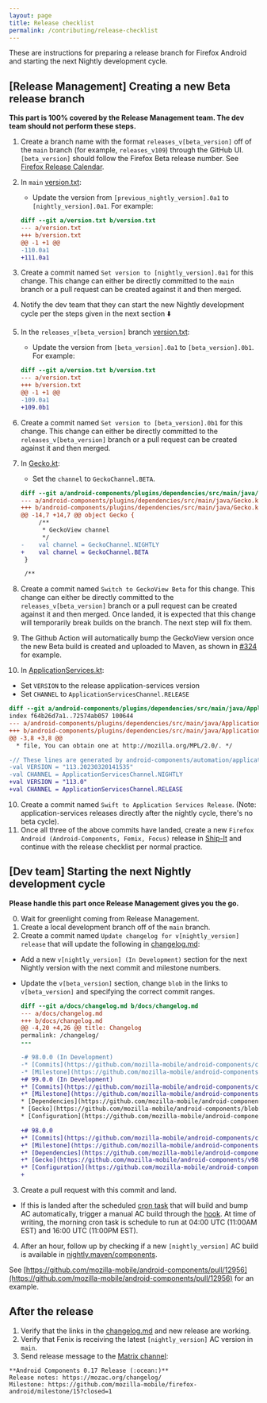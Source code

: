 ```yaml
---
layout: page
title: Release checklist
permalink: /contributing/release-checklist
---
```


These are instructions for preparing a release branch for Firefox Android and starting the next Nightly development cycle.

## [Release Management] Creating a new Beta release branch

**This part is 100% covered by the Release Management team. The dev team should not perform these steps.**

1. Create a branch name with the format `releases_v[beta_version]` off of the `main` branch (for example, `releases_v109`) through the GitHub UI.
`[beta_version]` should follow the Firefox Beta release number. See [Firefox Release Calendar](https://wiki.mozilla.org/Release_Management/Calendar).
2. In `main` [version.txt](https://github.com/mozilla-mobile/firefox-android/blob/main/version.txt):
   - Update the version from `[previous_nightly_version].0a1` to `[nightly_version].0a1`. For example:
    ```diff
    diff --git a/version.txt b/version.txt
    --- a/version.txt
    +++ b/version.txt
    @@ -1 +1 @@
    -110.0a1
    +111.0a1
    ```
3. Create a commit named `Set version to [nightly_version].0a1` for this change. This change can either be directly committed to the `main` branch or a pull request can be created against it and then merged.
3. Notify the dev team that they can start the new Nightly development cycle per the steps given in the next section ⬇️
4. In the `releases_v[beta_version]` branch [version.txt](https://github.com/mozilla-mobile/firefox-android/blob/main/version.txt):
   - Update the version from `[beta_version].0a1` to `[beta_version].0b1`. For example:

    ```diff
    diff --git a/version.txt b/version.txt
    --- a/version.txt
    +++ b/version.txt
    @@ -1 +1 @@
    -109.0a1
    +109.0b1
    ```
5. Create a commit named `Set version to [beta_version].0b1` for this change. This change can either be directly committed to the `releases_v[beta_version]` branch or a pull request can be created against it and then merged.
6. In [Gecko.kt](https://github.com/mozilla-mobile/firefox-android/blob/main/android-components/plugins/dependencies/src/main/java/Gecko.kt):
   - Set the `channel` to `GeckoChannel.BETA`.

    ```diff
    diff --git a/android-components/plugins/dependencies/src/main/java/Gecko.kt b/android-components/plugins/dependencies/src/main/java/Gecko.kt
    --- a/android-components/plugins/dependencies/src/main/java/Gecko.kt
    +++ b/android-components/plugins/dependencies/src/main/java/Gecko.kt
    @@ -14,7 +14,7 @@ object Gecko {
         /**
          * GeckoView channel
          */
    -    val channel = GeckoChannel.NIGHTLY
    +    val channel = GeckoChannel.BETA
     }

     /**
    ```
7. Create a commit named `Switch to GeckoView Beta` for this change. This change can either be directly committed to the `releases_v[beta_version]` branch or a pull request can be created against it and then merged. Once landed, it is expected that this change will temporarily break builds on the branch. The next step will fix them.
8. The Github Action will automatically bump the GeckoView version once the new Beta build is created and uploaded to Maven, as shown in [#324](https://github.com/mozilla-mobile/firefox-android/pull/324) for example.
9. In [ApplicationServices.kt](https://github.com/mozilla-mobile/firefox-android/blob/main/android-components/plugins/dependencies/src/main/java/ApplicationServices.kt):
  - Set `VERSION` to the release application-services version
  - Set `CHANNEL` to `ApplicationServicesChannel.RELEASE`

```diff
diff --git a/android-components/plugins/dependencies/src/main/java/ApplicationServices.kt b/android-components/plugins/dependencies/src/main/java/ApplicationServices.kt
index f64b26d7a1..72574ab057 100644
--- a/android-components/plugins/dependencies/src/main/java/ApplicationServices.kt
+++ b/android-components/plugins/dependencies/src/main/java/ApplicationServices.kt
@@ -3,8 +3,8 @@
  * file, You can obtain one at http://mozilla.org/MPL/2.0/. */

-// These lines are generated by android-components/automation/application-services-nightly-bump.py
-val VERSION = "113.20230320141535"
-val CHANNEL = ApplicationServicesChannel.NIGHTLY
+val VERSION = "113.0"
+val CHANNEL = ApplicationServicesChannel.RELEASE
```
10. Create a commit named `Swift to Application Services Release`.  (Note: application-services releases directly after the nightly cycle, there's no beta cycle).
11. Once all three of the above commits have landed, create a new `Firefox Android (Android-Components, Femix, Focus)` release in [Ship-It](https://shipit.mozilla-releng.net/) and continue with the release checklist per normal practice.

## [Dev team] Starting the next Nightly development cycle

**Please handle this part once Release Management gives you the go.**

0. Wait for greenlight coming from Release Management.
1. Create a local development branch off of the `main` branch.
2. Create a commit named `Update changelog for v[nightly_version] release` that will update the following in [changelog.md](https://github.com/mozilla-mobile/firefox-android/blob/main/docs/changelog.md):
  - Add a new `v[nightly_version] (In Development)` section for the next Nightly version with the next commit and milestone numbers.
  - Update the `v[beta_version]` section, change `blob` in the links to `v[beta_version]` and specifying the correct commit ranges.

    ```diff
    diff --git a/docs/changelog.md b/docs/changelog.md
    --- a/docs/changelog.md
    +++ b/docs/changelog.md
    @@ -4,20 +4,26 @@ title: Changelog
    permalink: /changelog/
    ---

    -# 98.0.0 (In Development)
    -* [Commits](https://github.com/mozilla-mobile/android-components/compare/v97.0.0...main)
    -* [Milestone](https://github.com/mozilla-mobile/android-components/milestone/145?closed=1)
    +# 99.0.0 (In Development)
    +* [Commits](https://github.com/mozilla-mobile/android-components/compare/v98.0.0...main)
    +* [Milestone](https://github.com/mozilla-mobile/android-components/milestone/146?closed=1)
    * [Dependencies](https://github.com/mozilla-mobile/android-components/blob/main/buildSrc/src/main/java/Dependencies.kt)
    * [Gecko](https://github.com/mozilla-mobile/android-components/blob/main/buildSrc/src/main/java/Gecko.kt)
    * [Configuration](https://github.com/mozilla-mobile/android-components/blob/main/.config.yml)

    +# 98.0.0
    +* [Commits](https://github.com/mozilla-mobile/android-components/compare/v97.0.0...v98.0.0)
    +* [Milestone](https://github.com/mozilla-mobile/android-components/milestone/145?closed=1)
    +* [Dependencies](https://github.com/mozilla-mobile/android-components/v98.0.0/main/buildSrc/src/main/java/Dependencies.kt)
    +* [Gecko](https://github.com/mozilla-mobile/android-components/v98.0.0/main/buildSrc/src/main/java/Gecko.kt)
    +* [Configuration](https://github.com/mozilla-mobile/android-components/v98.0.0/main/.config.yml)
    +
    ```

3. Create a pull request with this commit and land.
  - If this is landed after the scheduled [cron task](https://github.com/mozilla-mobile/firefox-android/blob/main/.cron.yml#L13) that will build and bump AC automatically, trigger a manual AC build through the [hook](https://firefox-ci-tc.services.mozilla.com/hooks/project-releng/cron-task-mozilla-mobile-android-components%2Fnightly). At time of writing, the morning cron task is schedule to run at 04:00 UTC (11:00AM EST) and 16:00 UTC (11:00PM EST).
4. After an hour, follow up by checking if a new `[nightly_version]` AC build is available in [nightly.maven/components](https://nightly.maven.mozilla.org/?prefix=maven2/org/mozilla/components/).

See [https://github.com/mozilla-mobile/android-components/pull/12956](https://github.com/mozilla-mobile/android-components/pull/12956) for an example.

## After the release

1. Verify that the links in the [changelog.md](https://github.com/mozilla-mobile/firefox-android/blob/main/docs/changelog.md) and new release are working.
2. Verify that Fenix is receiving the latest `[nightly_version]` AC version in `main`.
3. Send release message to the [Matrix channel](https://chat.mozilla.org/#/room/#android-components:mozilla.org):
```
**Android Components 0.17 Release (:ocean:)**
Release notes: https://mozac.org/changelog/
Milestone: https://github.com/mozilla-mobile/firefox-android/milestone/15?closed=1
```
